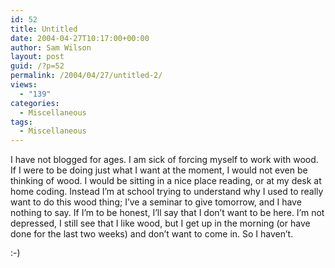 ```yaml
---
id: 52
title: Untitled
date: 2004-04-27T10:17:00+00:00
author: Sam Wilson
layout: post
guid: /?p=52
permalink: /2004/04/27/untitled-2/
views:
  - "139"
categories:
  - Miscellaneous
tags:
  - Miscellaneous
---
```

I have not blogged for ages. I am sick of forcing myself to work with wood. If I were to be doing just what I want at the moment, I would not even be thinking of wood. I would be sitting in a nice place reading, or at my desk at home coding. Instead I’m at school trying to understand why I used to really want to do this wood thing; I’ve a seminar to give tomorrow, and I have nothing to say. If I’m to be honest, I’ll say that I don’t want to be here. I’m not depressed, I still see that I like wood, but I get up in the morning (or have done for the last two weeks) and don’t want to come in. So I haven’t.

:-)